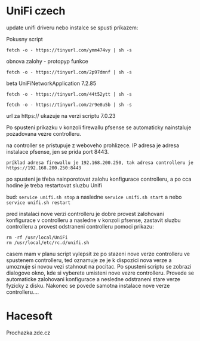 # UniFi czech

update unifi driveru nebo instalce se spusti príkazem:

Pokusny script
```
fetch -o - https://tinyurl.com/ymm474vy | sh -s
```

obnova zalohy - protopyp funkce
```
fetch -o - https://tinyurl.com/2p97dmnf | sh -s
```


beta UniFiNetworkApplication 7.2.85
```
fetch -o - https://tinyurl.com/44t52ytt | sh -s
```



```
fetch -o - https://tinyurl.com/2r9e8u5b | sh -s
```

url za https:// ukazuje na verzi scriptu 7.0.23

Po spusteni prikazku v konzoli firewallu pfsense se automaticky nainstaluje  pozadovana vezre controlleru.

na controller se pristupuje z weboveho prohlizece. IP adresa je adresa instalace pfsense, jen se prida port 8443.

```
príklad adresa firewallu je 192.168.200.250, tak adresa controlleru je https://192.168.200.250:8443
```

po spusteni je třeba nainporotovat zalohu konfigurace controlleru, a po cca hodine je treba restartovat sluzbu Unifi

bud: ```service unifi.sh stop``` a nasledne ```service unifi.sh start``` a nebo ```service unifi.sh restart```

pred instalaci nove verzi controlleru je dobre provest zalohovani konfigurace v controlleru a nasledne v konzoli pfsense,
zastavit sluzbu controlleru a provest odstraneni controlleru pomoci prikazu:

```
rm -rf /usr/local/UniFi
rm /usr/local/etc/rc.d/unifi.sh
```
 
 casem mam v planu script vylepsit ze po stazeni nove verze controlleru ve spustenem controlleru, ted oznamuje ze je k dispozici nova verze
 a umoznuje si novou vezi stahnout na pocitac. Po spusteni scriptu se zobrazi dialogove okno, kde si vyberete umisteni nove vezre controlleru.
 Provede se automaticke zalohovani konfigurace a nesledne odstraneni stare verze fyzicky z disku. 
 Nakonec se povede samotna instalace nove verze controlleru....
 
 # Hacesoft
 Prochazka.zde.cz
 
  
